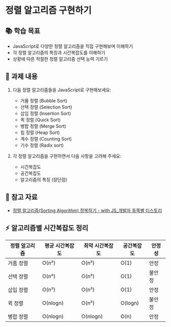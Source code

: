 # 정렬 알고리즘 구현하기

## 📚 학습 목표

- JavaScript로 다양한 정렬 알고리즘을 직접 구현해보며 이해하기
- 각 정렬 알고리즘의 특징과 시간복잡도를 이해하기
- 상황에 따른 적절한 정렬 알고리즘 선택 능력 기르기

## 📝 과제 내용

1. 다음 정렬 알고리즘들을 JavaScript로 구현해보세요:

   - 거품 정렬 (Bubble Sort)
   - 선택 정렬 (Selection Sort)
   - 삽입 정렬 (Insertion Sort)
   - 퀵 정렬 (Quick Sort)
   - 병합 정렬 (Merge Sort)
   - 힙 정렬 (Heap Sort)
   - 계수 정렬 (Counting Sort)
   - 기수 정렬 (Radix sort)

2. 각 정렬 알고리즘을 구현하면서 다음 사항을 고려해 주세요:
   - 시간복잡도
   - 공간복잡도
   - 알고리즘의 특징 (장단점)

## 📌 참고 자료

- [정렬 알고리즘(Sorting Algorithm) 정복하기 - with JS\_개발자 동쪽별 티스토리](https://east-star.tistory.com/10)

## ⚡️ 알고리즘별 시간복잡도 정리

| 정렬 알고리즘 | 평균 시간복잡도 | 최악 시간복잡도 | 공간복잡도 | 안정성 |
| ------------- | --------------- | --------------- | ---------- | ------ |
| 거품 정렬     | O(n²)           | O(n²)           | O(1)       | 안정   |
| 선택 정렬     | O(n²)           | O(n²)           | O(1)       | 불안정 |
| 삽입 정렬     | O(n²)           | O(n²)           | O(1)       | 안정   |
| 퀵 정렬       | O(nlogn)        | O(n²)           | O(logn)    | 불안정 |
| 병합 정렬     | O(nlogn)        | O(nlogn)        | O(n)       | 안정   |
